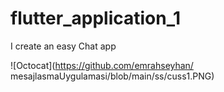 # flutter_application_1

I create an easy Chat app

![Octocat](https://github.com/emrahseyhan/
mesajlasmaUygulamasi/blob/main/ss/cuss1.PNG)
